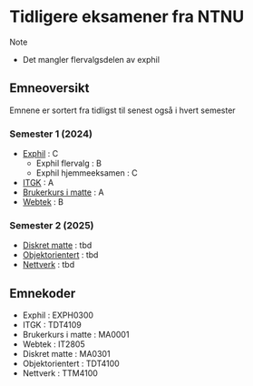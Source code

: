 # Tidligere eksamener fra NTNU

>[!NOTE]
> - Det mangler flervalgsdelen av exphil 

## Emneoversikt
Emnene er sortert fra tidligst til senest også i hvert semester

### Semester 1 (2024)
- [Exphil](./exphil/) : C
    - Exphil flervalg : B
    - Exphil hjemmeeksamen : C
- [ITGK](./itgk.pdf) : A
- [Brukerkurs i matte](./brukerkurs-matte/) : A
- [Webtek](./webtek.pdf) : B

### Semester 2 (2025)
- [Diskret matte](./diskret-matte/) : tbd
- [Objektorientert](./objekt/) : tbd
- [Nettverk]() : tbd

## Emnekoder
- Exphil : EXPH0300
- ITGK : TDT4109
- Brukerkurs i matte : MA0001
- Webtek : IT2805
- Diskret matte : MA0301
- Objektorientert : TDT4100
- Nettverk : TTM4100

